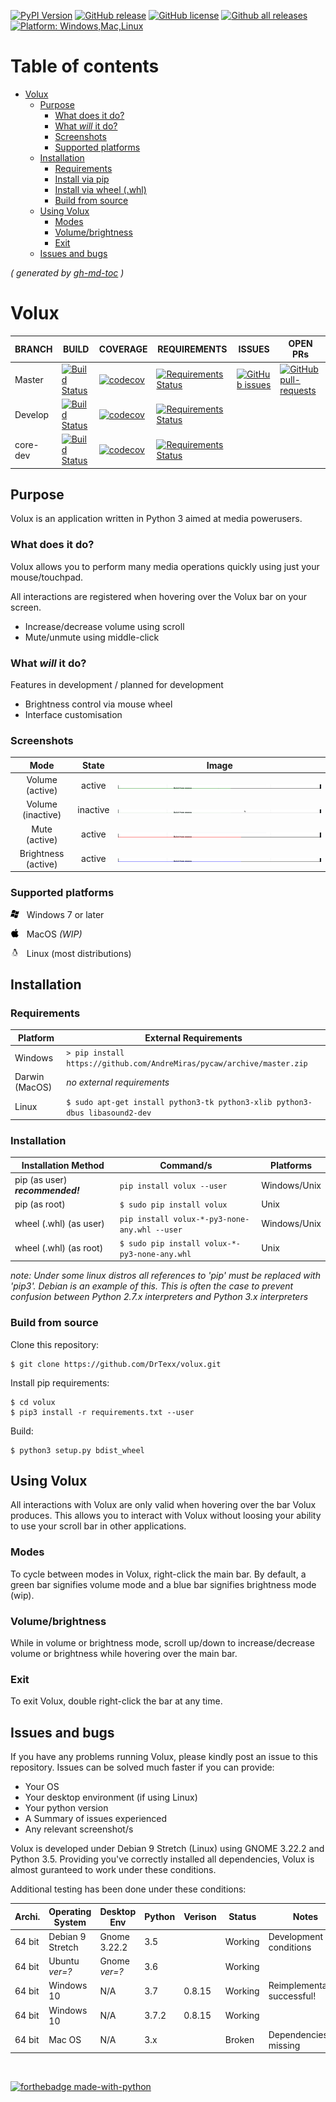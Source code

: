 [![PyPI Version](https://img.shields.io/pypi/v/volux.svg)](https://pypi.python.org/pypi/volux/)
[![GitHub release](https://img.shields.io/github/release-pre/drtexxofficial/volux.svg)](https://GitHub.com/DrTexx/volux/releases/)
[![GitHub license](https://img.shields.io/github/license/DrTexx/volux.svg?branch=master)](https://github.com/DrTexx/volux/blob/master/LICENSE)
[![Github all releases](https://img.shields.io/github/downloads/DrTexx/volux/total.svg)](https://GitHub.com/DrTexx/volux/releases/)
[![Platform: Windows,Mac,Linux](https://img.shields.io/badge/Platform-Windows%20%7C%20Mac%20%7C%20Linux-blue.svg)](#)

Table of contents
=================
<!--ts-->
   * [Volux](#volux)
      * [Purpose](#purpose)
         * [What does it do?](#what-does-it-do)
         * [What <em>will</em> it do?](#what-will-it-do)
         * [Screenshots](#screenshots)
         * [Supported platforms](#supported-platforms)
      * [Installation](#installation)
         * [Requirements](#requirements)
         * [Install via pip](#install-via-pip)
         * [Install via wheel (.whl)](#install-via-wheel-whl)
         * [Build from source](#build-from-source)
      * [Using Volux](#using-volux)
         * [Modes](#modes)
         * [Volume/brightness](#volumebrightness)
         * [Exit](#exit)
      * [Issues and bugs](#issues-and-bugs)
<!--te-->
_( generated by [gh-md-toc](https://github.com/ekalinin/github-markdown-toc) )_

# Volux
| BRANCH  | BUILD | COVERAGE | REQUIREMENTS | ISSUES | OPEN PRs |
| ---     | ---          | ---      | ---          | ---    | ---      |
| Master  | [![Build Status](https://travis-ci.org/DrTexx/volux.svg?branch=master)](https://travis-ci.org/DrTexx/volux) | [![codecov](https://codecov.io/gh/DrTexx/volux/branch/master/graph/badge.svg)](https://codecov.io/gh/DrTexx/volux) | [![Requirements Status](https://requires.io/github/DrTexx/volux/requirements.svg?branch=master)](https://requires.io/github/DrTexx/volux/requirements/?branch=master) | [![GitHub issues](https://img.shields.io/github/issues/DrTexx/volux.svg?branch=master)](https://GitHub.com/DrTexx/volux/issues/) | [![GitHub pull-requests](https://img.shields.io/github/issues-pr/DrTexx/volux.svg?branch=master)](https://GitHub.com/DrTexx/volux/pull/) |
| Develop | [![Build Status](https://travis-ci.org/DrTexx/volux.svg?branch=develop)](https://travis-ci.org/DrTexx/volux) | [![codecov](https://codecov.io/gh/DrTexx/volux/branch/develop/graph/badge.svg)](https://codecov.io/gh/DrTexx/volux) | [![Requirements Status](https://requires.io/github/DrTexx/volux/requirements.svg?branch=develop)](https://requires.io/github/DrTexx/volux/requirements/?branch=develop)
| core-dev | [![Build Status](https://travis-ci.org/DrTexx/volux.svg?branch=core-dev)](https://travis-ci.org/DrTexx/volux) | [![codecov](https://codecov.io/gh/DrTexx/volux/branch/core-dev/graph/badge.svg)](https://codecov.io/gh/DrTexx/volux) | [![Requirements Status](https://requires.io/github/DrTexx/volux/requirements.svg?branch=core-dev)](https://requires.io/github/DrTexx/volux/requirements/?branch=core-dev)


## Purpose
Volux is an application written in Python 3 aimed at media powerusers.

### What does it do?
Volux allows you to perform many media operations quickly using just your mouse/touchpad.

All interactions are registered when hovering over the Volux bar on your screen.

- Increase/decrease volume using scroll
- Mute/unmute using middle-click

### What _will_ it do?
Features in development / planned for development
- Brightness control via mouse wheel
- Interface customisation

### Screenshots

| Mode                | State    | Image |
| :---:               | :---:    | :---: |
| Volume (active)     | active   | <img src="docs/volume-active.jpg"/> |
| Volume (inactive)   | inactive | <img src="docs/volume-inactive.jpg"/> |
| Mute (active)       | active   | <img src="docs/mute-active.jpg"/> |
| Brightness (active) | active   | <img src="docs/brightness-active.jpg"/> |

### Supported platforms

<img src="docs/Platform_Windows.svg" width="14pt"/>&nbsp;&nbsp; Windows 7 or later

<img src="docs/Platform_Mac.svg" width="14pt"/>&nbsp;&nbsp; MacOS _(WIP)_

<img src="docs/Platform_Linux.svg" width="14pt"/>&nbsp;&nbsp; Linux (most distributions)

## Installation
### Requirements
| Platform       | External Requirements      |
| ---            | ---                        |
| Windows        | ```> pip install https://github.com/AndreMiras/pycaw/archive/master.zip``` |
| Darwin (MacOS) | _no external requirements_ |
| Linux          | ```$ sudo apt-get install python3-tk python3-xlib python3-dbus libasound2-dev``` |

### Installation
| Installation Method                | Command/s                                           | Platforms
| ---                                | ---                                                 | ---
| pip (as user) ***recommended!***   | ```pip install volux --user```                      | Windows/Unix
| pip (as root)                      | ```$ sudo pip install volux```                      | Unix
| wheel (.whl) (as user)             | ```pip install volux-*-py3-none-any.whl --user```   | Windows/Unix
| wheel (.whl) (as root)             | ```$ sudo pip install volux-*-py3-none-any.whl```   | Unix

_note: Under some linux distros all references to 'pip' must be replaced with 'pip3'. Debian is an example of this. This is often the case to prevent confusion between Python 2.7.x interpreters and Python 3.x interpreters_    

### Build from source
Clone this repository:

    $ git clone https://github.com/DrTexx/volux.git

Install pip requirements:

    $ cd volux
    $ pip3 install -r requirements.txt --user

Build:

    $ python3 setup.py bdist_wheel

## Using Volux
All interactions with Volux are only valid when hovering over the bar Volux produces. This allows you to interact with Volux without loosing your ability to use your scroll bar in other applications.

### Modes
To cycle between modes in Volux, right-click the main bar. By default, a green bar signifies volume mode and a blue bar signifies brightness mode (wip).

### Volume/brightness
While in volume or brightness mode, scroll up/down to increase/decrease volume or brightness while hovering over the main bar.

### Exit
To exit Volux, double right-click the bar at any time.

## Issues and bugs
If you have any problems running Volux, please kindly post an issue to this repository. Issues can be solved much faster if you can provide:

- Your OS
- Your desktop environment (if using Linux)
- Your python version
- A Summary of issues experienced
- Any relevant screenshot/s

Volux is developed under Debian 9 Stretch (Linux) using GNOME 3.22.2 and Python 3.5. Providing you've correctly installed all dependencies, Volux is almost guranteed to work under these conditions.

Additional testing has been done under these conditions:

| Archi. | Operating System | Desktop Env   | Python | Verison | Status  | Notes                        |
| ---    | ---              | ---           | ---    | ---     | ---     | ---                          |
| 64 bit | Debian 9 Stretch | Gnome 3.22.2  | 3.5    |         | Working | Development conditions       |
| 64 bit | Ubuntu _ver=?_   | Gnome _ver=?_ | 3.6    |         | Working |                              |
| 64 bit | Windows 10       | N/A           | 3.7    | 0.8.15  | Working | Reimplementation successful! |
| 64 bit | Windows 10       | N/A           | 3.7.2  | 0.8.15  | Working |                              |
| 64 bit | Mac OS           | N/A           | 3.x    |         | Broken  | Dependencies missing         |

<br/>

[![forthebadge made-with-python](http://ForTheBadge.com/images/badges/made-with-python.svg)](https://www.python.org/)
